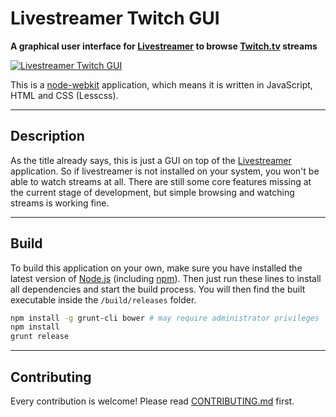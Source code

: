 Livestreamer Twitch GUI
===

**A graphical user interface for [Livestreamer][Livestreamer] to browse [Twitch.tv][Twitch] streams**

[ ![Livestreamer Twitch GUI][Preview] ][Releases]

This is a [node-webkit][NodeWebkit] application, which means it is written in JavaScript, HTML and CSS (Lesscss).

---

## Description

As the title already says, this is just a GUI on top of the [Livestreamer][Livestreamer] application.
So if livestreamer is not installed on your system, you won't be able to watch streams at all.
There are still some core features missing at the current stage of development, but simple browsing and watching streams is working fine.

---

## Build

To build this application on your own, make sure you have installed the latest version of [Node.js][Nodejs] (including [npm][npm]).
Then just run these lines to install all dependencies and start the build process.
You will then find the built executable inside the `/build/releases` folder.

```bash
npm install -g grunt-cli bower # may require administrator privileges
npm install
grunt release
```

---

## Contributing

Every contribution is welcome! Please read [CONTRIBUTING.md][Contributing] first.



  [Preview]: https://f.cloud.github.com/assets/467294/2199101/065a5a3c-98d1-11e3-810d-73f7ba8859ca.png "Preview image"
  [Releases]: https://github.com/bastimeyer/livestreamer-twitch-gui/releases "Livestreamer Twitch GUI Releases"
  [Contributing]: https://github.com/bastimeyer/livestreamer-twitch-gui/blob/master/CONTRIBUTING.md
  [Livestreamer]: https://github.com/chrippa/livestreamer "Livestreamer"
  [Twitch]: http://twitch.tv "Twitch.tv"
  [NodeWebkit]: https://github.com/rogerwang/node-webkit "Node-Webkit"
  [Nodejs]: https://nodejs.org "Node.js"
  [npm]: https://npmjs.org "Node Packaged Modules"
